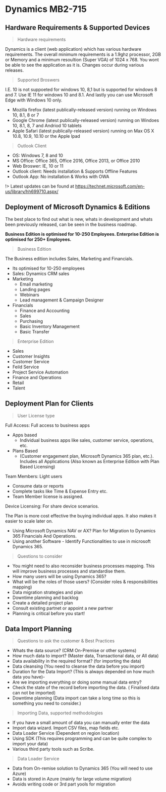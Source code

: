 # Dynamics MB2-715

## Hardware Requirements & Supported Devices

>Hardware requirements

 Dynamics is a client (web application) which has various hardware requirements. The overall minimum requirements is a 1.9ghz processor, 2GB or Memory and a minimum resoultion (Super VGA) of 1024 x 768. You wont be able to see the application as it is. Changes occur during various releases. 


>Supported Broswers 

I.E. 10 is not suppoeted for windows 10, 8,1 but is supported for windows 8 and 7. Use IE 11 for windows 10 and 8.1. And lastly you can use Microsoft Edge with Windows 10 only.
- Mozilla firefox (latest publically-released version) running on Windows 10, 8.1, 8 or 7 
- Google Chrome (latest publically-released version) running on Windoes 10, 8.1, 8, 7 and Andriod 10 tablets 
- Apple Safari (latest publically-released version) running on Max OS X 10.8, 10.9, 10.10 or the Apple Ipad

> Outlook Client 

- OS: Windows 7, 8 and 10
- MS Office: Office 365, Office 2016, Office 2013, or Office 2010
- Web Broswer: IE, 10 or 11
- Outlook client: Needs installation & Supports Offline Features 
- Outlook App: No installation & Works with OWA 

!> Latest updates can be found at https://technet.microsoft.com/en-us/library/hh699710.aspx/

## Deployment of Microsoft Dynamics & Editions

The best place to find out what is new, whats in development and whats been previously released, can be seen in the business roadmap. 

<b> Business Edition is optimised for 10-250 Employees. Enterprise Edition is optimised for 250+ Employees. </b>

> Business Edition

The Business edition includes Sales, Marketing and Financials. 
- Its optimised for 10-250 employees
- Sales: Dynamics CRM sales
- Marketing
    - Email marketing
    - Landing pages
    - Webinars
    - Lead management & Campaign Designer 
- Financials
    - Finance and Accounting
    - Sales
    - Purchasing 
    - Basic Inventory Management
    - Basic Transfer 

> Enterprise Edition 

- Sales
- Customer Insights
- Customer Service
- Feild Service
- Project Service Automation
- Finance and Operations
- Retail
- Talent 

## Deployment Plan for Clients 

> User License type

Full Access: Full access to business apps
- Apps based
    - Individual business apps like sales, customer service, operations, etc. 
- Plans Based
    - (Customer engagement plan, Microsoft Dynamics 365 plan, etc.). Includes all Applications (Also known as Enterprise Edition with Plan Based Licensing)

Team Members: Light users
- Consume data or reports
- Complete tasks like Time & Expense Entry etc.
- Team Member license is assigned. 

Device Licensing: For share device scenarios. 

The Plan is more cost effective the buying individual apps. It also makes it easier to scale later on. 

- Using Microsoft Dynamics NAV or AX? Plan for Migration to Dynamics 365 Financials And Operations. 
- Using another Software - Identify Functionalities to use in microsoft Dynamics 365. 

> Questions to consider

- You might need to also reconsider business processes mapping. This will improve business processes and standardise them. 
- How many users will be using Dynamics 365?
- What will be the roles of those users? (Consider roles & responsibilities mapping)
- Data migration strategies and plan 
- Downtime planning and backlog
- Create a detailed project plan
- Consult existing partnet or appoint a new partner
- Planning is critical before you start!

## Data Import Planning 

> Questions to ask the customer & Best Practices 

- Whats the data source? (CRM On-Premise or other systems)
- How much data to import? (Master data, Transactional data, or All data)
- Data availability in the required format? (for importing the data)
- Data cleansing (You need to cleanse the data before you import)
- Duration for the Data Import? (This is always depended on how much data you have)-
- Are we importing everything or doing some manual data entry?
- Check the state of the record before importing the data. ( Finalised data can not be imported)
- Downtime planning (Data import can take a long time so this is something you need to consider.)

> Importing Data, supported methodologies 

- If you have a small amount of data you can manually enter the data
- Import data wizard. Import CSV files, map fields etc.
- Data Loader Service  (Dependent on region location)
- Using SDK (This requires programming and can be quite complex to import your data) 
- Various third party tools such as Scribe. 

> Data Loader Service

- Data from On-remise solution to Dynamics 365 (You will need to use Azure)
- Data is stored in Azure (mainly for large volume migration)
- Avoids writing code or 3rd part yools for migration 
